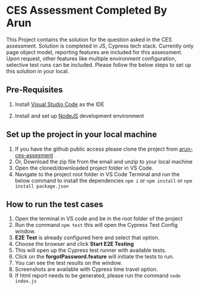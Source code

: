 # CES Assessment Completed By Arun

This Project contains the solution for the question asked in the CES assessment. Solution  is completed in JS, Cypress tech stack. Currently only page object model, reporting features are included for this assessment. Upon request, other features like multiple environment configuration, selective test runs can be included. Please follow the below steps to set up this solution in your local.

## Pre-Requisites

1. Install [Visual Studio Code](https://code.visualstudio.com/download) as the IDE

2. Install and set up [NodeJS](https://nodejs.org/en/learn/getting-started/how-to-install-nodejs) development environment

## Set up the project in your local machine
1. If you have the github public access please clone the project from [arun-ces-assesment](https://github.com/arunkm52/arun-ces-assessment)
2. Or, Download the zip file from the email and unzip to your local machine
3. Open the cloned/downloaded project folder in VS Code.
4. Navigate to the project root folder in VS Code Terminal and run the below command to install the dependencies ```npm i``` or ```npm install``` or ```npm install package.json```


## How to run the test cases
1. Open the terminal in VS code and be in the root folder of the project
2. Run the command ```npm test``` this will open the Cypress Test Config window.
3. **E2E Test** is already configured here and select that option.
4. Choose the browser and click **Start E2E Testing**
5. This will open up the Cypress test runner with available tests.
6. Click on the **forgotPassword.feature** will initiate the tests to run.
7. You can see the test results on the window.
8. Screenshots are available with Cypress time travel option.
9. If html report needs to be generated, please run the command ```node index.js```


